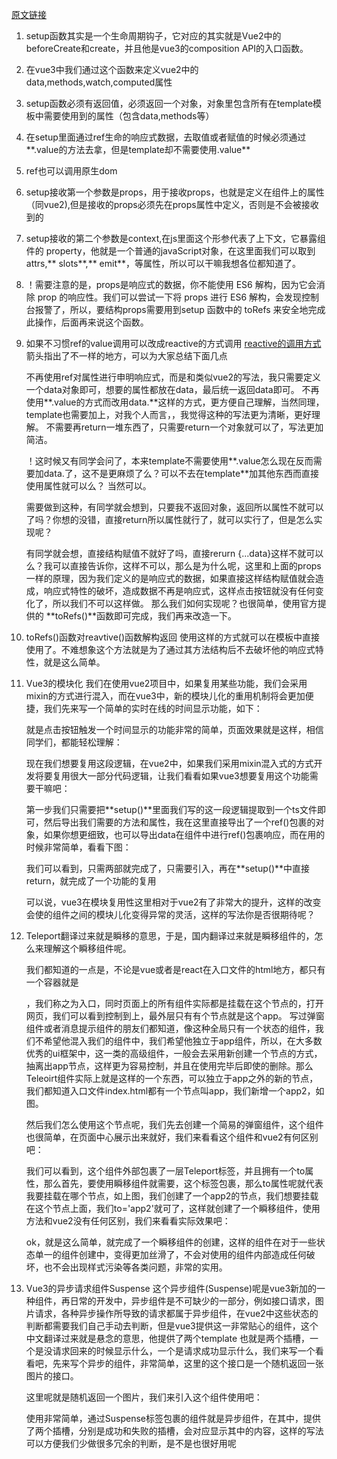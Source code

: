 [原文链接](https://juejin.cn/post/6903119693742080007)
1. setup函数其实是一个生命周期钩子，它对应的其实就是Vue2中的beforeCreate和create，并且他是vue3的composition API的入口函数。
   
2. 在vue3中我们通过这个函数来定义vue2中的data,methods,watch,computed属性
   
3. setup函数必须有返回值，必须返回一个对象，对象里包含所有在template模板中需要使用到的属性（包含data,methods等）
   
4. 在setup里面通过ref生命的响应式数据，去取值或者赋值的时候必须通过**.value的方法去拿，但是template却不需要使用.value**
5. ref也可以调用原生dom
   
6. setup接收第一个参数是props，用于接收props，也就是定义在组件上的属性（同vue2),但是接收的props必须先在props属性中定义，否则是不会被接收到的
   
7. setup接收的第二个参数是context,在js里面这个形参代表了上下文，它暴露组件的 property，他就是一个普通的javaScript对象，在这里面我们可以取到attrs,** slots**,** emit**，等属性，所以可以干嘛我想各位都知道了。

8. ！需要注意的是，props是响应式的数据，你不能使用 ES6 解构，因为它会消除 prop 的响应性。我们可以尝试一下将 props 进行 ES6 解构，会发现控制台报警了，所以，要结构props需要用到setup 函数中的 toRefs 来安全地完成此操作，后面再来说这个函数。

9. 如果不习惯ref的value调用可以改成reactive的方式调用
    [reactive的调用方式](https://p9-juejin.byteimg.com/tos-cn-i-k3u1fbpfcp/a7811128c9a14676aa8f0fb03f3df467~tplv-k3u1fbpfcp-zoom-in-crop-mark:4536:0:0:0.image)
    箭头指出了不一样的地方，可以为大家总结下面几点

    不再使用ref对属性进行申明响应式，而是和类似vue2的写法，我只需要定义一个data对象即可，想要的属性都放在data，最后统一返回data即可。
    不再使用**.value的方式而改用data.**这样的方式，更方便自己理解，当然同理，template也需要加上，对我个人而言，，我觉得这种的写法更为清晰，更好理解。
    不需要再return一堆东西了，只需要return一个对象就可以了，写法更加简洁。

    ！这时候又有同学会问了，本来template不需要使用**.value怎么现在反而需要加data.了，这不是更麻烦了么？可以不去在template**加其他东西而直接使用属性就可以么？  当然可以。

    需要做到这种，有同学就会想到，只要我不返回对象，返回所以属性不就可以了吗？你想的没错，直接return所以属性就行了，就可以实行了，但是怎么实现呢？

    有同学就会想，直接结构赋值不就好了吗，直接rerurn {...data}这样不就可以么？我可以直接告诉你，这样不可以，那么是为什么呢，这里和上面的props一样的原理，因为我们定义的是响应式的数据，如果直接这样结构赋值就会造成，响应式特性的破坏，造成数据不再是响应式，这样点击按钮就没有任何变化了，所以我们不可以这样做。
    那么我们如何实现呢？也很简单，使用官方提供的 **toRefs()**函数即可完成，我们再来改造一下。

10. toRefs()函数对reavtive()函数解构返回
    使用这样的方式就可以在模板中直接使用了。不难想象这个方法就是为了通过其方法结构后不去破坏他的响应式特性，就是这么简单。

11. Vue3的模块化
    我们在使用vue2项目中，如果复用某些功能，我们会采用mixin的方式进行混入，而在vue3中，新的模块儿化的重用机制将会更加便捷，我们先来写一个简单的实时在线的时间显示功能，如下：

    就是点击按钮触发一个时间显示的功能非常的简单，页面效果就是这样，相信同学们，都能轻松理解：

    现在我们想要复用这段逻辑，在vue2中，如果我们采用mixin混入式的方式开发将要复用很大一部分代码逻辑，让我们看看如果vue3想要复用这个功能需要干嘛吧：

    第一步我们只需要把**setup()**里面我们写的这一段逻辑提取到一个ts文件即可，然后导出我们需要的方法和属性，我在这里直接导出了一个ref()包裹的对象，如果你想更细致，也可以导出data在组件中进行ref()包裹响应，而在用的时候非常简单，看看下图：

    我们可以看到，只需两部就完成了，只需要引入，再在**setup()**中直接return，就完成了一个功能的复用

    可以说，vue3在模块复用性这里相对于vue2有了非常大的提升，这样的改变会使的组件之间的模块儿化变得异常的灵活，这样的写法你是否很期待呢？

12. Teleport翻译过来就是瞬移的意思，于是，国内翻译过来就是瞬移组件的，怎么来理解这个瞬移组件呢。

    我们都知道的一点是，不论是vue或者是react在入口文件的html地方，都只有一个容器就是<div id='app'></div>，我们称之为入口，同时页面上的所有组件实际都是挂载在这个节点的，打开网页，我们可以看到控制到上，最外层只有有个节点就是这个app。
    写过弹窗组件或者消息提示组件的朋友们都知道，像这种全局只有一个状态的组件，我们不希望他混入我们的组件中，我们希望他独立于app组件，所以，在大多数优秀的ui框架中，这一类的高级组件，一般会去采用新创建一个节点的方式，抽离出app节点，这样更为容易控制，并且在使用完毕后即使的删除。那么Teleoirt组件实际上就是这样的一个东西，可以独立于app之外的新的节点，我们都知道入口文件index.html都有一个节点叫app，我们新增一个app2，如图。

    然后我们怎么使用这个节点呢，我们先去创建一个简易的弹窗组件，这个组件也很简单，在页面中心展示出来就好，我们来看看这个组件和vue2有何区别吧：

    我们可以看到，这个组件外部包裹了一层Teleport标签，并且拥有一个to属性，那么首先，要使用瞬移组件就需要，这个标签包裹，那么to属性呢就代表我要挂载在哪个节点，如上图，我们创建了一个app2的节点，我们想要挂载在这个节点上面，我们to='app2'就可了，这样就创建了一个瞬移组件，使用方法和vue2没有任何区别，我们来看看实际效果吧：

    ok，就是这么简单，就完成了一个瞬移组件的创建，这样的组件在对于一些状态单一的组件创建中，变得更加丝滑了，不会对使用的组件内部造成任何破坏，也不会出现样式污染等各类问题，非常的实用。

13. Vue3的异步请求组件Suspense
    这个异步组件(Suspense)呢是vue3新加的一种组件，再日常的开发中，异步组件是不可缺少的一部分，例如接口请求，图片请求，各种异步操作所导致的请求都属于异步组件，在vue2中这些状态的判断都需要我们自己手动去判断，但是vue3提供这一非常贴心的组件，这个中文翻译过来就是悬念的意思，他提供了两个template 也就是两个插槽，一个是没请求回来的时候显示什么，一个是请求成功显示什么，我们来写一个看看吧，先来写个异步的组件，非常简单，这里的这个接口是一个随机返回一张图片的接口。

    这里呢就是随机返回一个图片，我们来引入这个组件使用吧：

    使用非常简单，通过Suspense标签包裹的组件就是异步组件，在其中，提供了两个插槽，分别是成功和失败的插槽，会对应显示其中的内容，这样的写法可以方便我们少做很多冗余的判断，是不是也很好用呢





